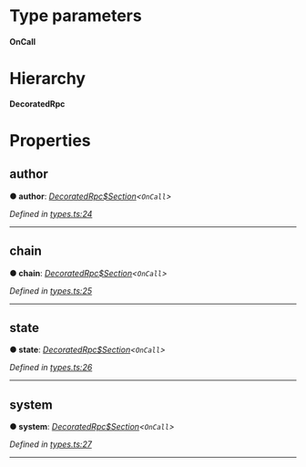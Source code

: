 

# Type parameters
#### OnCall 
# Hierarchy

**DecoratedRpc**

# Properties

<a id="author"></a>

##  author

**● author**: *[DecoratedRpc$Section](_types_.decoratedrpc_section.md)<`OnCall`>*

*Defined in [types.ts:24](https://github.com/polkadot-js/api/blob/aea223f/packages/api/src/types.ts#L24)*

___
<a id="chain"></a>

##  chain

**● chain**: *[DecoratedRpc$Section](_types_.decoratedrpc_section.md)<`OnCall`>*

*Defined in [types.ts:25](https://github.com/polkadot-js/api/blob/aea223f/packages/api/src/types.ts#L25)*

___
<a id="state"></a>

##  state

**● state**: *[DecoratedRpc$Section](_types_.decoratedrpc_section.md)<`OnCall`>*

*Defined in [types.ts:26](https://github.com/polkadot-js/api/blob/aea223f/packages/api/src/types.ts#L26)*

___
<a id="system"></a>

##  system

**● system**: *[DecoratedRpc$Section](_types_.decoratedrpc_section.md)<`OnCall`>*

*Defined in [types.ts:27](https://github.com/polkadot-js/api/blob/aea223f/packages/api/src/types.ts#L27)*

___

